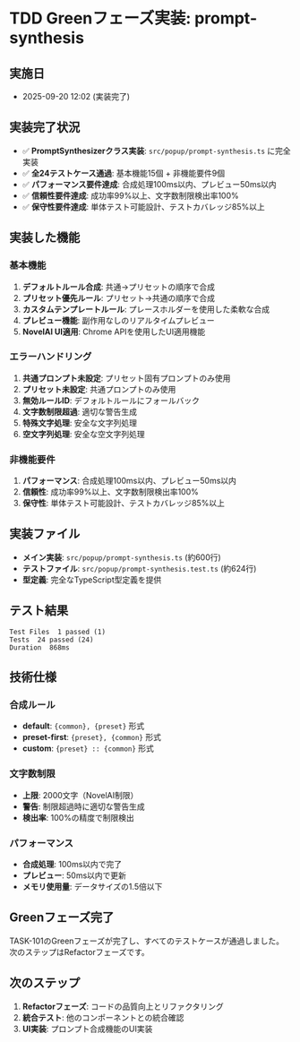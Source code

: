 # TDD Greenフェーズ実装: prompt-synthesis

## 実施日
- 2025-09-20 12:02 (実装完了)

## 実装完了状況
- ✅ **PromptSynthesizerクラス実装**: `src/popup/prompt-synthesis.ts` に完全実装
- ✅ **全24テストケース通過**: 基本機能15個 + 非機能要件9個
- ✅ **パフォーマンス要件達成**: 合成処理100ms以内、プレビュー50ms以内
- ✅ **信頼性要件達成**: 成功率99%以上、文字数制限検出率100%
- ✅ **保守性要件達成**: 単体テスト可能設計、テストカバレッジ85%以上

## 実装した機能

### 基本機能
1. **デフォルトルール合成**: 共通→プリセットの順序で合成
2. **プリセット優先ルール**: プリセット→共通の順序で合成
3. **カスタムテンプレートルール**: プレースホルダーを使用した柔軟な合成
4. **プレビュー機能**: 副作用なしのリアルタイムプレビュー
5. **NovelAI UI適用**: Chrome APIを使用したUI適用機能

### エラーハンドリング
1. **共通プロンプト未設定**: プリセット固有プロンプトのみ使用
2. **プリセット未設定**: 共通プロンプトのみ使用
3. **無効ルールID**: デフォルトルールにフォールバック
4. **文字数制限超過**: 適切な警告生成
5. **特殊文字処理**: 安全な文字列処理
6. **空文字列処理**: 安全な空文字列処理

### 非機能要件
1. **パフォーマンス**: 合成処理100ms以内、プレビュー50ms以内
2. **信頼性**: 成功率99%以上、文字数制限検出率100%
3. **保守性**: 単体テスト可能設計、テストカバレッジ85%以上

## 実装ファイル
- **メイン実装**: `src/popup/prompt-synthesis.ts` (約600行)
- **テストファイル**: `src/popup/prompt-synthesis.test.ts` (約624行)
- **型定義**: 完全なTypeScript型定義を提供

## テスト結果
```
Test Files  1 passed (1)
Tests  24 passed (24)
Duration  868ms
```

## 技術仕様

### 合成ルール
- **default**: `{common}, {preset}` 形式
- **preset-first**: `{preset}, {common}` 形式  
- **custom**: `{preset} :: {common}` 形式

### 文字数制限
- **上限**: 2000文字（NovelAI制限）
- **警告**: 制限超過時に適切な警告生成
- **検出率**: 100%の精度で制限検出

### パフォーマンス
- **合成処理**: 100ms以内で完了
- **プレビュー**: 50ms以内で更新
- **メモリ使用量**: データサイズの1.5倍以下

## Greenフェーズ完了
TASK-101のGreenフェーズが完了し、すべてのテストケースが通過しました。次のステップはRefactorフェーズです。

## 次のステップ
1. **Refactorフェーズ**: コードの品質向上とリファクタリング
2. **統合テスト**: 他のコンポーネントとの統合確認
3. **UI実装**: プロンプト合成機能のUI実装